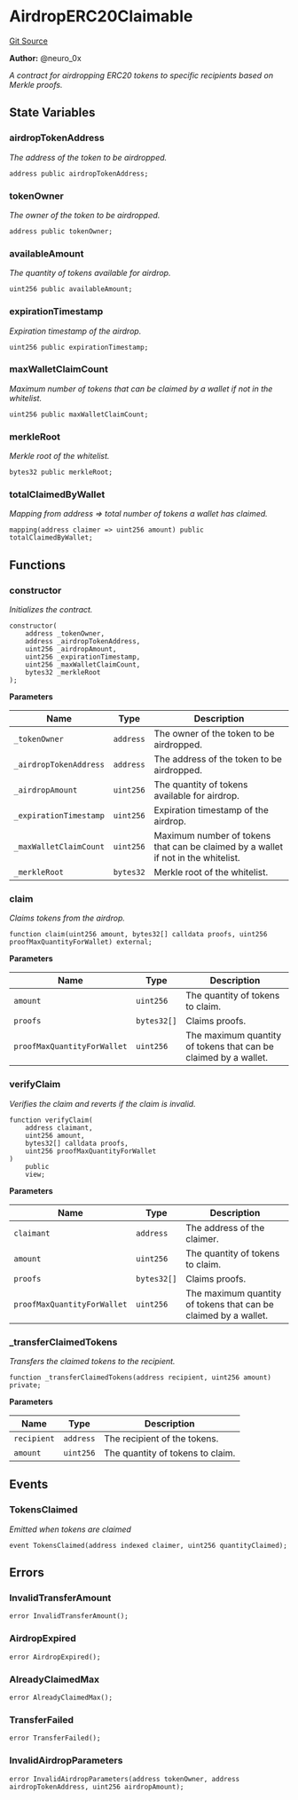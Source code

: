 # AirdropERC20Claimable
[Git Source](https://github.com/neuro0x/CoinGenie-contracts/blob/0c8f662a1aad349d0ba70cbfd08e8576ed5fb128/contracts/AirdropERC20Claimable.sol)

**Author:**
@neuro_0x

*A contract for airdropping ERC20 tokens to specific recipients based on Merkle proofs.*


## State Variables
### airdropTokenAddress
*The address of the token to be airdropped.*


```solidity
address public airdropTokenAddress;
```


### tokenOwner
*The owner of the token to be airdropped.*


```solidity
address public tokenOwner;
```


### availableAmount
*The quantity of tokens available for airdrop.*


```solidity
uint256 public availableAmount;
```


### expirationTimestamp
*Expiration timestamp of the airdrop.*


```solidity
uint256 public expirationTimestamp;
```


### maxWalletClaimCount
*Maximum number of tokens that can be claimed by a wallet if not in the whitelist.*


```solidity
uint256 public maxWalletClaimCount;
```


### merkleRoot
*Merkle root of the whitelist.*


```solidity
bytes32 public merkleRoot;
```


### totalClaimedByWallet
*Mapping from address => total number of tokens a wallet has claimed.*


```solidity
mapping(address claimer => uint256 amount) public totalClaimedByWallet;
```


## Functions
### constructor

*Initializes the contract.*


```solidity
constructor(
    address _tokenOwner,
    address _airdropTokenAddress,
    uint256 _airdropAmount,
    uint256 _expirationTimestamp,
    uint256 _maxWalletClaimCount,
    bytes32 _merkleRoot
);
```
**Parameters**

|Name|Type|Description|
|----|----|-----------|
|`_tokenOwner`|`address`|The owner of the token to be airdropped.|
|`_airdropTokenAddress`|`address`|The address of the token to be airdropped.|
|`_airdropAmount`|`uint256`|The quantity of tokens available for airdrop.|
|`_expirationTimestamp`|`uint256`|Expiration timestamp of the airdrop.|
|`_maxWalletClaimCount`|`uint256`|Maximum number of tokens that can be claimed by a wallet if not in the whitelist.|
|`_merkleRoot`|`bytes32`|Merkle root of the whitelist.|


### claim

*Claims tokens from the airdrop.*


```solidity
function claim(uint256 amount, bytes32[] calldata proofs, uint256 proofMaxQuantityForWallet) external;
```
**Parameters**

|Name|Type|Description|
|----|----|-----------|
|`amount`|`uint256`|The quantity of tokens to claim.|
|`proofs`|`bytes32[]`|Claims proofs.|
|`proofMaxQuantityForWallet`|`uint256`|The maximum quantity of tokens that can be claimed by a wallet.|


### verifyClaim

*Verifies the claim and reverts if the claim is invalid.*


```solidity
function verifyClaim(
    address claimant,
    uint256 amount,
    bytes32[] calldata proofs,
    uint256 proofMaxQuantityForWallet
)
    public
    view;
```
**Parameters**

|Name|Type|Description|
|----|----|-----------|
|`claimant`|`address`|The address of the claimer.|
|`amount`|`uint256`|The quantity of tokens to claim.|
|`proofs`|`bytes32[]`|Claims proofs.|
|`proofMaxQuantityForWallet`|`uint256`|The maximum quantity of tokens that can be claimed by a wallet.|


### _transferClaimedTokens

*Transfers the claimed tokens to the recipient.*


```solidity
function _transferClaimedTokens(address recipient, uint256 amount) private;
```
**Parameters**

|Name|Type|Description|
|----|----|-----------|
|`recipient`|`address`|The recipient of the tokens.|
|`amount`|`uint256`|The quantity of tokens to claim.|


## Events
### TokensClaimed
*Emitted when tokens are claimed*


```solidity
event TokensClaimed(address indexed claimer, uint256 quantityClaimed);
```

## Errors
### InvalidTransferAmount

```solidity
error InvalidTransferAmount();
```

### AirdropExpired

```solidity
error AirdropExpired();
```

### AlreadyClaimedMax

```solidity
error AlreadyClaimedMax();
```

### TransferFailed

```solidity
error TransferFailed();
```

### InvalidAirdropParameters

```solidity
error InvalidAirdropParameters(address tokenOwner, address airdropTokenAddress, uint256 airdropAmount);
```

